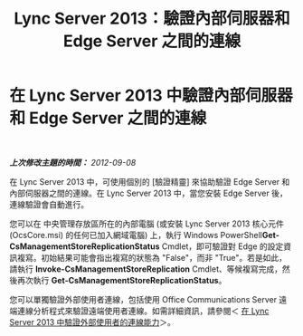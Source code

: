 ﻿---
title: Lync Server 2013：驗證內部伺服器和 Edge Server 之間的連線
TOCTitle: 驗證內部伺服器和 Edge Server 之間的連線
ms:assetid: 219f706e-2b8a-46c5-b394-c384240eef50
ms:mtpsurl: https://technet.microsoft.com/zh-tw/library/Gg398292(v=OCS.15)
ms:contentKeyID: 49290327
ms.date: 08/10/2015
mtps_version: v=OCS.15
ms.translationtype: HT
---

# 在 Lync Server 2013 中驗證內部伺服器和 Edge Server 之間的連線

 

_**上次修改主題的時間：** 2012-09-08_

在 Lync Server 2013 中，可使用個別的 \[驗證精靈\] 來協助驗證 Edge Server 和內部伺服器之間的連線。在 Lync Server 2013 中，當您安裝 Edge Server 後，連線驗證會自動進行。

您可以在 中央管理存放區所在的內部電腦 (或安裝 Lync Server 2013 核心元件 (OcsCore.msi) 的任何已加入網域電腦) 上，執行 Windows PowerShell**Get-CsManagementStoreReplicationStatus** Cmdlet，即可驗證對 Edge 的設定資訊複寫。初始結果可能會指出複寫的狀態為 "False"，而非 "True"。若是如此，請執行 **Invoke-CsManagementStoreReplication** Cmdlet、等候複寫完成，然後再次執行 **Get-CsManagementStoreReplicationStatus**。

您可以單獨驗證外部使用者連線，包括使用 Office Communications Server 遠端連線分析程式來驗證遠端使用者連線。如需詳細資訊，請參閱＜ [在 Lync Server 2013 中驗證外部使用者的連線能力](lync-server-2013-verify-connectivity-for-external-users.md)＞。

